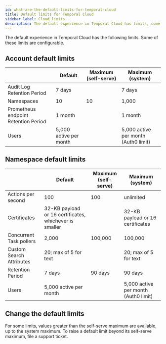 ```yaml
---
id: what-are-the-default-limits-for-temporal-cloud
title: Default limits for Temporal Cloud
sidebar_label: Cloud limits
description: The default experience in Temporal Cloud has limits, some of which are configurable.
---
```


<!--- What are the default limits for Temporal Cloud? --->

The default experience in Temporal Cloud has the following limits.
Some of these limits are configurable.

<!--- What are the default limits for accounts in Temporal Cloud? --->

## Account default limits

|                                      | Default                | Maximum (self-serve) | Maximum (system)                     |
| ------------------------------------ | ---------------------- | -------------------- | ------------------------------------ |
| Audit Log Retention Period           | 7 days                 |                      | 7 days                               |
| Namespaces                           | 10                     | 10                   | 1,000                                |
| Prometheus endpoint Retention Period | 1 month                |                      | 1 month                              |
| Users                                | 5,000 active per month |                      | 5,000 active per month (Auth0 limit) |

<!--- What are the default limits for Namespaces in Temporal Cloud? --->

## Namespace default limits

|                          | Default                                                | Maximum (self-serve) | Maximum (system)                     |
| ------------------------ | ------------------------------------------------------ | -------------------- | ------------------------------------ |
| Actions per second       | 100                                                    | 100                  | unlimited                            |
| Certificates             | 32-KB payload or 16 certificates, whichever is smaller |                      | 32-KB payload or 16 certificates     |
| Concurrent Task pollers  | 2,000                                                  | 100,000              | 100,000                              |
| Custom Search Attributes | 20; max of 5 for text                                  |                      | 20; max of 5 for text                |
| Retention Period         | 7 days                                                 | 90 days              | 90 days                              |
| Users                    | 5,000 active per month                                 |                      | 5,000 active per month (Auth0 limit) |

<!--- How to change the default limits for Temporal Cloud --->

## Change the default limits

For some limits, values greater than the self-serve maximum are available, up to the system maximum.
To raise a default limit beyond its self-serve maximum, file a support ticket.
